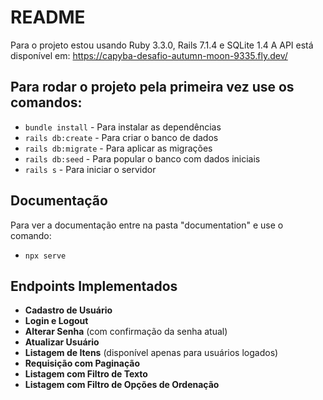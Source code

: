 # README

Para o projeto estou usando Ruby 3.3.0, Rails 7.1.4 e SQLite 1.4
A API está disponível em: https://capyba-desafio-autumn-moon-9335.fly.dev/

## Para rodar o projeto pela primeira vez use os comandos:

- `bundle install` - Para instalar as dependências
- `rails db:create` - Para criar o banco de dados
- `rails db:migrate` - Para aplicar as migrações
- `rails db:seed` - Para popular o banco com dados iniciais
- `rails s` - Para iniciar o servidor


## Documentação

Para ver a documentação entre na pasta "documentation" e use o comando:

- `npx serve`


## Endpoints Implementados

- **Cadastro de Usuário**
- **Login e Logout**
- **Alterar Senha** (com confirmação da senha atual)
- **Atualizar Usuário**
- **Listagem de Itens** (disponível apenas para usuários logados)
- **Requisição com Paginação**
- **Listagem com Filtro de Texto**
- **Listagem com Filtro de Opções de Ordenação**